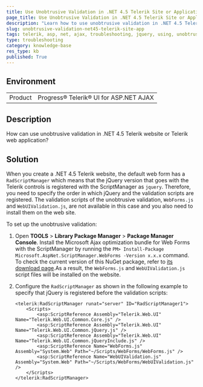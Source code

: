 ```yaml
---
title: Use Unobtrusive Validation in .NET 4.5 Telerik Site or Application
page_title: Use Unobtrusive Validation in .NET 4.5 Telerik Site or Application
description: "Learn how to use unobtrusive validation in .NET 4.5 Telerik website or web application."
slug: unobtrusive-validation-net45-telerik-site-app
tags: telerik, asp, net, ajax, troubleshooting, jquery, using, unobtrusive, validation, in, .net, 4.5, telerik, web, site, application, app
type: troubleshooting
category: knowledge-base
res_type: kb
published: True
---
```


## Environment

<table>
	<tbody>
		<tr>
			<td>Product</td>
			<td>Progress® Telerik® UI for ASP.NET AJAX</td>
		</tr>
	</tbody>
</table>

## Description

How can use unobtrusive validation in .NET 4.5 Telerik website or Telerik web application?

## Solution

When you create a .NET 4.5 Telerik website, the default web form has a `RadScriptManager` which means that the jQuery version that goes with the Telerik controls is registered with the ScriptManager as `jquery`. Therefore, you need to specify the order in which jQuery and the validation scripts are registered. The validation scripts of the unobtrusive validation, `WebForms.js` and `WebUIValidation.js`, are not available in this case and you also need to install them on the web site.

To set up the unobtrusive validation:

1. Open **TOOLS** > **Library Package Manager** > **Package Manager Console**. Install the Microsoft Ajax optimization bundle for Web Forms with the ScriptManager by running the `PM> Install-Package Microsoft.AspNet.ScriptManager.WebForms -Version x.x.x` command. To check the current version of this NuGet package, refer to [its download page](https://www.nuget.org/packages/Microsoft.AspNet.ScriptManager.WebForms).As a result, the `WebForms.js` and `WebUIValidation.js` script files will be installed on the website.

1. Configure the `RadScriptManager` as shown in the following example to specify that jQuery is registered before the validation scripts:

	````ASP.NET
	<telerik:RadScriptManager runat="server" ID="RadScriptManager1">
	    <Scripts>
	        <asp:ScriptReference Assembly="Telerik.Web.UI" Name="Telerik.Web.UI.Common.Core.js" />
	        <asp:ScriptReference Assembly="Telerik.Web.UI" Name="Telerik.Web.UI.Common.jQuery.js" />
	        <asp:ScriptReference Assembly="Telerik.Web.UI" Name="Telerik.Web.UI.Common.jQueryInclude.js" />
	        <asp:ScriptReference Name="WebForms.js" Assembly="System.Web" Path="~/Scripts/WebForms/WebForms.js" />
	        <asp:ScriptReference Name="WebUIValidation.js" Assembly="System.Web" Path="~/Scripts/WebForms/WebUIValidation.js" />
	    </Scripts>
	</telerik:RadScriptManager>
	````
	
	 
